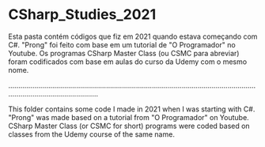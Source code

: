 # CSharp_Studies_2021

Esta pasta contém códigos que fiz em 2021 quando estava começando com C#. "Prong" foi feito com base em um tutorial de "O Programador" no Youtube. Os programas CSharp Master Class (ou CSMC para abreviar) foram codificados com base em aulas do curso da Udemy com o mesmo nome.

.........................................................................................................................................................................

This folder contains some code I made in 2021 when I was starting with C#. "Prong" was made based on a tutorial from "O Programador" on Youtube. CSharp Master Class (or CSMC for short) programs were coded based on classes from the Udemy course of the same name.
